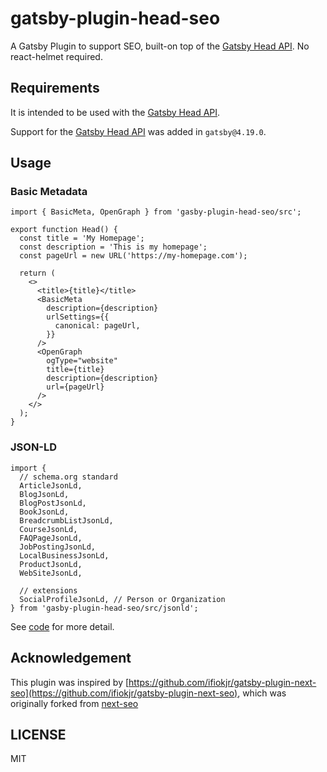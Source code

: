 # gatsby-plugin-head-seo

A Gatsby Plugin to support SEO, built-on top of the [Gatsby Head API]. No react-helmet required.

## Requirements

It is intended to be used with the [Gatsby Head API].

Support for the [Gatsby Head API] was added in `gatsby@4.19.0`.

## Usage

### Basic Metadata

```tsx
import { BasicMeta, OpenGraph } from 'gasby-plugin-head-seo/src';

export function Head() {
  const title = 'My Homepage';
  const description = 'This is my homepage';
  const pageUrl = new URL('https://my-homepage.com');

  return (
    <>
      <title>{title}</title>
      <BasicMeta
        description={description}
        urlSettings={{
          canonical: pageUrl,
        }}
      />
      <OpenGraph
        ogType="website"
        title={title}
        description={description}
        url={pageUrl}
      />
    </>
  );
}
```

### JSON-LD

```tsx
import {
  // schema.org standard
  ArticleJsonLd,
  BlogJsonLd,
  BlogPostJsonLd,
  BookJsonLd,
  BreadcrumbListJsonLd,
  CourseJsonLd,
  FAQPageJsonLd,
  JobPostingJsonLd,
  LocalBusinessJsonLd,
  ProductJsonLd,
  WebSiteJsonLd,

  // extensions
  SocialProfileJsonLd, // Person or Organization
} from 'gasby-plugin-head-seo/src/jsonld';
```

See [code](src/jsonld) for more detail.

## Acknowledgement

This plugin was inspired by [https://github.com/ifiokjr/gatsby-plugin-next-seo](https://github.com/ifiokjr/gatsby-plugin-next-seo), which was originally forked from [next-seo](https://github.com/garmeeh/next-seo)

## LICENSE

MIT

[Gatsby Head API]: https://www.gatsbyjs.com/docs/reference/built-in-components/gatsby-head/
